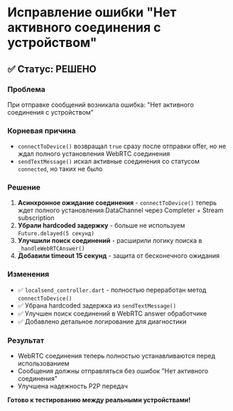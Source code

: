 # Исправление ошибки "Нет активного соединения с устройством"

## ✅ Статус: РЕШЕНО

### Проблема
При отправке сообщений возникала ошибка: "Нет активного соединения с устройством"

### Корневая причина
- `connectToDevice()` возвращал `true` сразу после отправки offer, но не ждал полного установления WebRTC соединения
- `sendTextMessage()` искал активные соединения со статусом `connected`, но таких не было

### Решение
1. **Асинхронное ожидание соединения** - `connectToDevice()` теперь ждет полного установления DataChannel через Completer + Stream subscription
2. **Убрали hardcoded задержку** - больше не используем `Future.delayed(5 секунд)`
3. **Улучшили поиск соединений** - расширили логику поиска в `_handleWebRTCAnswer()`
4. **Добавили timeout 15 секунд** - защита от бесконечного ожидания

### Изменения
- ✅ `localsend_controller.dart` - полностью переработан метод `connectToDevice()`
- ✅ Убрана hardcoded задержка из `sendTextMessage()`
- ✅ Улучшен поиск соединений в WebRTC answer обработчике
- ✅ Добавлено детальное логирование для диагностики

### Результат
- WebRTC соединения теперь полностью устанавливаются перед использованием
- Сообщения должны отправляться без ошибок "Нет активного соединения"
- Улучшена надежность P2P передач

**Готово к тестированию между реальными устройствами!**